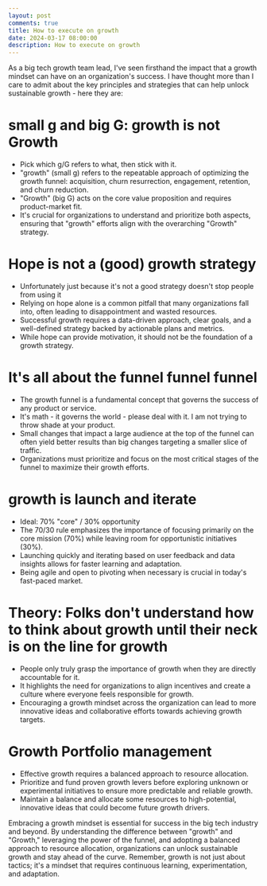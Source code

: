 ```yaml
---
layout: post
comments: true
title: How to execute on growth
date: 2024-03-17 08:00:00
description: How to execute on growth
---
```


As a big tech growth team lead, I've seen firsthand the impact that a growth mindset can have on an organization's success. I have thought more than I care to admit about the key principles and strategies that can help unlock sustainable growth - here they are:

# small g and big G: growth is not Growth
- Pick which g/G refers to what, then stick with it.
- "growth" (small g) refers to the repeatable approach of optimizing the growth funnel: acquisition, churn resurrection, engagement, retention, and churn reduction.
- "Growth" (big G) acts on the core value proposition and requires product-market fit.
- It's crucial for organizations to understand and prioritize both aspects, ensuring that "growth" efforts align with the overarching "Growth" strategy.

# Hope is not a (good) growth strategy
- Unfortunately just because it's not a good strategy doesn't stop people from using it 
- Relying on hope alone is a common pitfall that many organizations fall into, often leading to disappointment and wasted resources.
- Successful growth requires a data-driven approach, clear goals, and a well-defined strategy backed by actionable plans and metrics.
- While hope can provide motivation, it should not be the foundation of a growth strategy.

# It's all about the funnel funnel funnel
- The growth funnel is a fundamental concept that governs the success of any product or service.
- It's math - it governs the world - please deal with it. I am not trying to throw shade at your product.
- Small changes that impact a large audience at the top of the funnel can often yield better results than big changes targeting a smaller slice of traffic.
- Organizations must prioritize and focus on the most critical stages of the funnel to maximize their growth efforts.

# growth is launch and iterate
- Ideal: 70% "core" / 30% opportunity
- The 70/30 rule emphasizes the importance of focusing primarily on the core mission (70%) while leaving room for opportunistic initiatives (30%).
- Launching quickly and iterating based on user feedback and data insights allows for faster learning and adaptation.
- Being agile and open to pivoting when necessary is crucial in today's fast-paced market.

# Theory: Folks don't understand how to think about growth until their neck is on the line for growth
- People only truly grasp the importance of growth when they are directly accountable for it.
- It highlights the need for organizations to align incentives and create a culture where everyone feels responsible for growth.
- Encouraging a growth mindset across the organization can lead to more innovative ideas and collaborative efforts towards achieving growth targets.

# Growth Portfolio management
- Effective growth requires a balanced approach to resource allocation.
- Prioritize and fund proven growth levers before exploring unknown or experimental initiatives to ensure more predictable and reliable growth.
- Maintain a balance and allocate some resources to high-potential, innovative ideas that could become future growth drivers.

Embracing a growth mindset is essential for success in the big tech industry and beyond. By understanding the difference between "growth" and "Growth," leveraging the power of the funnel, and adopting a balanced approach to resource allocation, organizations can unlock sustainable growth and stay ahead of the curve. Remember, growth is not just about tactics; it's a mindset that requires continuous learning, experimentation, and adaptation.
